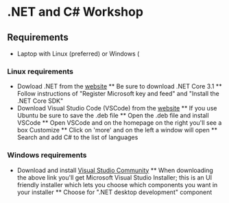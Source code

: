 # .NET and C# Workshop

## Requirements
* Laptop with Linux (preferred) or Windows (
### Linux requirements
* Dowload .NET from the [website](https://dotnet.microsoft.com/download)
** Be sure to download .NET Core 3.1
** Follow instructions of "Register Microsoft key and feed" and "Install the .NET Core SDK"
* Download Visual Studio Code (VSCode) from the [website](https://code.visualstudio.com/)
** If you use Ubuntu be sure to save the .deb file
** Open the .deb file and install VSCode
** Open VSCode and on the homepage on the right you'll see a box Customize
** Click on 'more' and on the left a window will open
** Search and add C# to the list of languages

### Windows requirements
* Download and install [Visual Studio Community](https://visualstudio.microsoft.com/)
** When downloading the above link you'll get Microsoft Visual Studio Installer; this is an UI friendly installer which lets you choose which components you want in your installer
** Choose for ".NET desktop development" component
